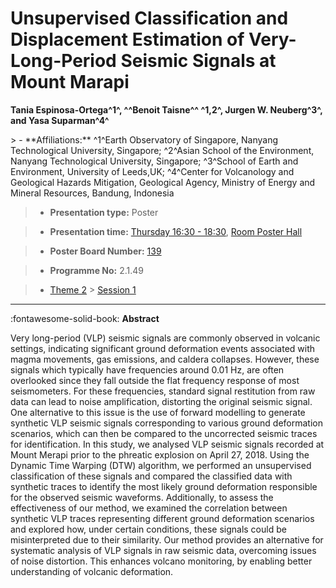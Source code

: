 # Unsupervised Classification and Displacement Estimation of Very-Long-Period Seismic Signals at Mount Marapi

**Tania Espinosa-Ortega^1^, ^^Benoit Taisne^^ ^1,2^, Jurgen W. Neuberg^3^, and Yasa Suparman^4^**

<!-- more -->> - **Affiliations:** ^1^Earth Observatory of Singapore, Nanyang Technological University, Singapore; ^2^Asian School of the Environment, Nanyang Technological University, Singapore; ^3^School of Earth and Environment, University of Leeds,UK; ^4^Center for Volcanology and Geological Hazards Mitigation, Geological Agency, Ministry of Energy and Mineral Resources, Bandung, Indonesia

> - **Presentation type:** Poster

> - **Presentation time:** [Thursday 16:30 - 18:30](../sessions_comparison.md#__tabbed_3_6), [Room Poster Hall](../maps_venue.md#__tabbed_1_1)

> - **Poster Board Number:** [139](../map_poster_boards.md#thursday)

> - **Programme No:** 2.1.49

> - [Theme 2](../theme2.md) > [Session 1](../sessions/session-2-1.md)

--- 

:fontawesome-solid-book: **Abstract**

Very long-period (VLP) seismic signals are commonly observed in volcanic settings, indicating significant ground deformation events associated with magma movements, gas emissions, and caldera collapses. However, these signals which typically have frequencies around 0.01 Hz, are often overlooked since they fall outside the flat frequency response of most seismometers. For these frequencies, standard signal restitution from raw data can lead to noise amplification, distorting the original seismic signal. One alternative to this issue is the use of forward modelling to generate synthetic VLP seismic signals corresponding to various ground deformation scenarios, which can then be compared to the uncorrected seismic traces for identification.
In this study, we analysed VLP seismic signals recorded at Mount Merapi prior to the phreatic explosion on April 27, 2018. Using the Dynamic Time Warping (DTW) algorithm, we performed an unsupervised classification of these signals and compared the classified data with synthetic traces to identify the most likely ground deformation responsible for the observed seismic waveforms. Additionally, to assess the effectiveness of our method, we examined the correlation between synthetic VLP traces representing different ground deformation scenarios and explored how, under certain conditions, these signals could be misinterpreted due to their similarity.
Our method provides an alternative for systematic analysis of VLP signals in raw seismic data, overcoming issues of noise distortion. This enhances volcano monitoring, by enabling better understanding of volcanic deformation.

